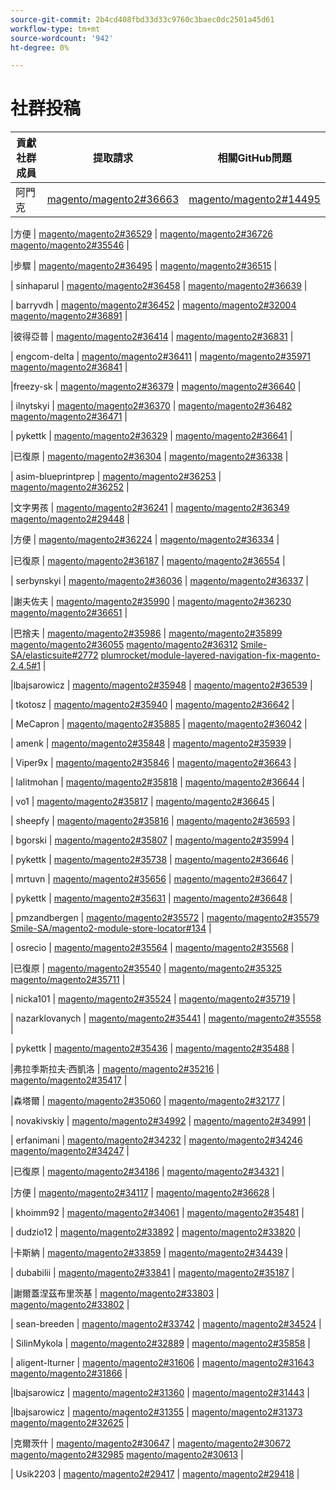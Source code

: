 ```yaml
---
source-git-commit: 2b4cd408fbd33d33c9760c3baec0dc2501a45d61
workflow-type: tm+mt
source-wordcount: '942'
ht-degree: 0%

---
```

# 社群投稿

| 貢獻社群成員 | 提取請求 | 相關GitHub問題 |
| ------- | ------- | ------- |    
| 阿門克 | [magento/magento2#36663](https://github.com/magento/magento2/pull/36663) | [magento/magento2#14495](https://github.com/magento/magento2/issues/14495) |

|方便 | [magento/magento2#36529](https://github.com/magento/magento2/pull/36529) |  [magento/magento2#36726](https://github.com/magento/magento2/issues/36726) [magento/magento2#35546](https://github.com/magento/magento2/issues/35546) |

|步驟 | [magento/magento2#36495](https://github.com/magento/magento2/pull/36495) |  [magento/magento2#36515](https://github.com/magento/magento2/issues/36515) |

| sinhaparul | [magento/magento2#36458](https://github.com/magento/magento2/pull/36458) |  [magento/magento2#36639](https://github.com/magento/magento2/issues/36639) |

| barryvdh | [magento/magento2#36452](https://github.com/magento/magento2/pull/36452) |  [magento/magento2#32004](https://github.com/magento/magento2/issues/32004) [magento/magento2#36891](https://github.com/magento/magento2/issues/36891) |

|彼得亞普 | [magento/magento2#36414](https://github.com/magento/magento2/pull/36414) |  [magento/magento2#36831](https://github.com/magento/magento2/issues/36831) |

| engcom-delta | [magento/magento2#36411](https://github.com/magento/magento2/pull/36411) |  [magento/magento2#35971](https://github.com/magento/magento2/issues/35971) [magento/magento2#36841](https://github.com/magento/magento2/issues/36841) |

|freezy-sk | [magento/magento2#36379](https://github.com/magento/magento2/pull/36379) |  [magento/magento2#36640](https://github.com/magento/magento2/issues/36640) |

| ilnytskyi | [magento/magento2#36370](https://github.com/magento/magento2/pull/36370) |  [magento/magento2#36482](https://github.com/magento/magento2/issues/36482) [magento/magento2#36471](https://github.com/magento/magento2/issues/36471) |

| pykettk | [magento/magento2#36329](https://github.com/magento/magento2/pull/36329) |  [magento/magento2#36641](https://github.com/magento/magento2/issues/36641) |

|已復原 | [magento/magento2#36304](https://github.com/magento/magento2/pull/36304) |  [magento/magento2#36338](https://github.com/magento/magento2/issues/36338) |

| asim-blueprintprep | [magento/magento2#36253](https://github.com/magento/magento2/pull/36253) |  [magento/magento2#36252](https://github.com/magento/magento2/issues/36252) |

|文字男孩 | [magento/magento2#36241](https://github.com/magento/magento2/pull/36241) |  [magento/magento2#36349](https://github.com/magento/magento2/issues/36349) [magento/magento2#29448](https://github.com/magento/magento2/issues/29448) |

|方便 | [magento/magento2#36224](https://github.com/magento/magento2/pull/36224) |  [magento/magento2#36334](https://github.com/magento/magento2/issues/36334) |

|已復原 | [magento/magento2#36187](https://github.com/magento/magento2/pull/36187) |  [magento/magento2#36554](https://github.com/magento/magento2/issues/36554) |

| serbynskyi | [magento/magento2#36036](https://github.com/magento/magento2/pull/36036) |  [magento/magento2#36337](https://github.com/magento/magento2/issues/36337) |

|謝夫佐夫 | [magento/magento2#35990](https://github.com/magento/magento2/pull/35990) |  [magento/magento2#36230](https://github.com/magento/magento2/issues/36230) [magento/magento2#36651](https://github.com/magento/magento2/issues/36651) |

|巴捨夫 | [magento/magento2#35986](https://github.com/magento/magento2/pull/35986) |  [magento/magento2#35899](https://github.com/magento/magento2/issues/35899) [magento/magento2#36055](https://github.com/magento/magento2/issues/36055) [magento/magento2#36312](https://github.com/magento/magento2/issues/36312) [Smile-SA/elasticsuite#2772](https://github.com/Smile-SA/elasticsuite/issues/2772) [plumrocket/module-layered-navigation-fix-magento-2.4.5#1](https://github.com/plumrocket/module-layered-navigation-fix-magento-2.4.5/issues/1) |

|lbajsarowicz | [magento/magento2#35948](https://github.com/magento/magento2/pull/35948) |  [magento/magento2#36539](https://github.com/magento/magento2/issues/36539) |

| tkotosz | [magento/magento2#35940](https://github.com/magento/magento2/pull/35940) |  [magento/magento2#36642](https://github.com/magento/magento2/issues/36642) |

| MeCapron | [magento/magento2#35885](https://github.com/magento/magento2/pull/35885) |  [magento/magento2#36042](https://github.com/magento/magento2/issues/36042) |

| amenk | [magento/magento2#35848](https://github.com/magento/magento2/pull/35848) |  [magento/magento2#35939](https://github.com/magento/magento2/issues/35939) |

| Viper9x | [magento/magento2#35846](https://github.com/magento/magento2/pull/35846) |  [magento/magento2#36643](https://github.com/magento/magento2/issues/36643) |

| lalitmohan | [magento/magento2#35818](https://github.com/magento/magento2/pull/35818) |  [magento/magento2#36644](https://github.com/magento/magento2/issues/36644) |

| vo1 | [magento/magento2#35817](https://github.com/magento/magento2/pull/35817) |  [magento/magento2#36645](https://github.com/magento/magento2/issues/36645) |

| sheepfy | [magento/magento2#35816](https://github.com/magento/magento2/pull/35816) |  [magento/magento2#36593](https://github.com/magento/magento2/issues/36593) |

| bgorski | [magento/magento2#35807](https://github.com/magento/magento2/pull/35807) |  [magento/magento2#35994](https://github.com/magento/magento2/issues/35994) |

| pykettk | [magento/magento2#35738](https://github.com/magento/magento2/pull/35738) |  [magento/magento2#36646](https://github.com/magento/magento2/issues/36646) |

| mrtuvn | [magento/magento2#35656](https://github.com/magento/magento2/pull/35656) |  [magento/magento2#36647](https://github.com/magento/magento2/issues/36647) |

| pykettk | [magento/magento2#35631](https://github.com/magento/magento2/pull/35631) |  [magento/magento2#36648](https://github.com/magento/magento2/issues/36648) |

| pmzandbergen | [magento/magento2#35572](https://github.com/magento/magento2/pull/35572) |  [magento/magento2#35579](https://github.com/magento/magento2/issues/35579) [Smile-SA/magento2-module-store-locator#134](https://github.com/Smile-SA/magento2-module-store-locator/issues/134) |

| osrecio | [magento/magento2#35564](https://github.com/magento/magento2/pull/35564) |  [magento/magento2#35568](https://github.com/magento/magento2/issues/35568) |

|已復原 | [magento/magento2#35540](https://github.com/magento/magento2/pull/35540) |  [magento/magento2#35325](https://github.com/magento/magento2/issues/35325) [magento/magento2#35711](https://github.com/magento/magento2/issues/35711) |

| nicka101 | [magento/magento2#35524](https://github.com/magento/magento2/pull/35524) |  [magento/magento2#35719](https://github.com/magento/magento2/issues/35719) |

| nazarklovanych | [magento/magento2#35441](https://github.com/magento/magento2/pull/35441) |  [magento/magento2#35558](https://github.com/magento/magento2/issues/35558) |

| pykettk | [magento/magento2#35436](https://github.com/magento/magento2/pull/35436) |  [magento/magento2#35488](https://github.com/magento/magento2/issues/35488) |

|弗拉季斯拉夫·西凱洛 | [magento/magento2#35216](https://github.com/magento/magento2/pull/35216) |  [magento/magento2#35417](https://github.com/magento/magento2/issues/35417) |

|森塔爾 | [magento/magento2#35060](https://github.com/magento/magento2/pull/35060) |  [magento/magento2#32177](https://github.com/magento/magento2/issues/32177) |

| novakivskiy | [magento/magento2#34992](https://github.com/magento/magento2/pull/34992) |  [magento/magento2#34991](https://github.com/magento/magento2/issues/34991) |

| erfanimani | [magento/magento2#34232](https://github.com/magento/magento2/pull/34232) |  [magento/magento2#34246](https://github.com/magento/magento2/issues/34246) [magento/magento2#34247](https://github.com/magento/magento2/issues/34247) |

|已復原 | [magento/magento2#34186](https://github.com/magento/magento2/pull/34186) |  [magento/magento2#34321](https://github.com/magento/magento2/issues/34321) |

|方便 | [magento/magento2#34117](https://github.com/magento/magento2/pull/34117) |  [magento/magento2#36628](https://github.com/magento/magento2/issues/36628) |

| khoimm92 | [magento/magento2#34061](https://github.com/magento/magento2/pull/34061) |  [magento/magento2#35481](https://github.com/magento/magento2/issues/35481) |

| dudzio12 | [magento/magento2#33892](https://github.com/magento/magento2/pull/33892) |  [magento/magento2#33820](https://github.com/magento/magento2/issues/33820) |

|卡斯納 | [magento/magento2#33859](https://github.com/magento/magento2/pull/33859) |  [magento/magento2#34439](https://github.com/magento/magento2/issues/34439) |

| dubabilii | [magento/magento2#33841](https://github.com/magento/magento2/pull/33841) |  [magento/magento2#35187](https://github.com/magento/magento2/issues/35187) |

|謝爾蓋涅茲布里茨基 | [magento/magento2#33803](https://github.com/magento/magento2/pull/33803) |  [magento/magento2#33802](https://github.com/magento/magento2/issues/33802) |

| sean-breeden | [magento/magento2#33742](https://github.com/magento/magento2/pull/33742) |  [magento/magento2#34524](https://github.com/magento/magento2/issues/34524) |

| SilinMykola | [magento/magento2#32889](https://github.com/magento/magento2/pull/32889) |  [magento/magento2#35858](https://github.com/magento/magento2/issues/35858) |

| aligent-lturner | [magento/magento2#31606](https://github.com/magento/magento2/pull/31606) |  [magento/magento2#31643](https://github.com/magento/magento2/issues/31643) [magento/magento2#31866](https://github.com/magento/magento2/issues/31866) |

|lbajsarowicz | [magento/magento2#31360](https://github.com/magento/magento2/pull/31360) |  [magento/magento2#31443](https://github.com/magento/magento2/issues/31443) |

|lbajsarowicz | [magento/magento2#31355](https://github.com/magento/magento2/pull/31355) |  [magento/magento2#31373](https://github.com/magento/magento2/issues/31373) [magento/magento2#32625](https://github.com/magento/magento2/issues/32625) |

|克爾茨什 | [magento/magento2#30647](https://github.com/magento/magento2/pull/30647) |  [magento/magento2#30672](https://github.com/magento/magento2/issues/30672) [magento/magento2#32985](https://github.com/magento/magento2/issues/32985) [magento/magento2#30613](https://github.com/magento/magento2/issues/30613) |

| Usik2203 | [magento/magento2#29417](https://github.com/magento/magento2/pull/29417) |  [magento/magento2#29418](https://github.com/magento/magento2/issues/29418) |